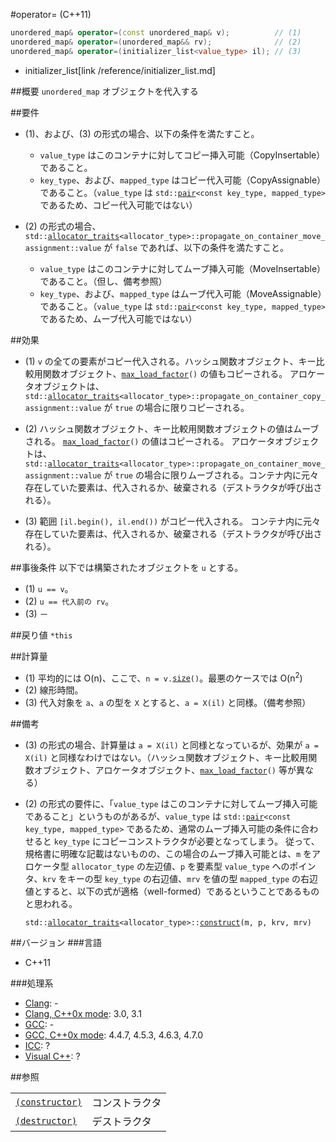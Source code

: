 #operator= (C++11)
```cpp
unordered_map& operator=(const unordered_map& v);          // (1)
unordered_map& operator=(unordered_map&& rv);              // (2)
unordered_map& operator=(initializer_list<value_type> il); // (3)
```
* initializer_list[link /reference/initializer_list.md]

##概要
`unordered_map` オブジェクトを代入する


##要件
- (1)、および、(3) の形式の場合、以下の条件を満たすこと。

	* `value_type` はこのコンテナに対してコピー挿入可能（CopyInsertable）であること。
	* `key_type`、および、`mapped_type` はコピー代入可能（CopyAssignable）であること。（`value_type` は `std::`[`pair`](/reference/utility/pair.md)`<const key_type, mapped_type>` であるため、コピー代入可能ではない）

- (2) の形式の場合、`std::`[`allocator_traits`](/reference/memory/allocator_traits.md)`<allocator_type>::propagate_on_container_move_assignment::value` が `false` であれば、以下の条件を満たすこと。

	* `value_type` はこのコンテナに対してムーブ挿入可能（MoveInsertable）であること。（但し、備考参照）
	* `key_type`、および、`mapped_type` はムーブ代入可能（MoveAssignable）であること。（`value_type` は `std::`[`pair`](/reference/utility/pair.md)`<const key_type, mapped_type>` であるため、ムーブ代入可能ではない）


##効果
- (1)	`v` の全ての要素がコピー代入される。ハッシュ関数オブジェクト、キー比較用関数オブジェクト、[`max_load_factor`](./max_load_factor.md)`()` の値もコピーされる。
	アロケータオブジェクトは、`std::`[`allocator_traits`](/reference/memory/allocator_traits.md)`<allocator_type>::propagate_on_container_copy_assignment::value` が `true` の場合に限りコピーされる。

- (2)	ハッシュ関数オブジェクト、キー比較用関数オブジェクトの値はムーブされる。
	[`max_load_factor`](./max_load_factor.md)`()` の値はコピーされる。
	アロケータオブジェクトは、`std::`[`allocator_traits`](/reference/memory/allocator_traits.md)`<allocator_type>::propagate_on_container_move_assignment::value` が `true` の場合に限りムーブされる。コンテナ内に元々存在していた要素は、代入されるか、破棄される（デストラクタが呼び出される）。

- (3)	範囲 `[il.begin(), il.end())` がコピー代入される。
	コンテナ内に元々存在していた要素は、代入されるか、破棄される（デストラクタが呼び出される）。


##事後条件
以下では構築されたオブジェクトを `u` とする。

- (1) `u == v`。
- (2) `u == 代入前の rv`。
- (3) －


##戻り値
`*this`


##計算量
- (1)	平均的には O(n)、ここで、`n = v.`[`size`](./size.md)`()`。最悪のケースでは O(n<sup>2</sup>)
- (2)	線形時間。
- (3)	代入対象を `a`、`a` の型を `X` とすると、`a = X(il)` と同様。（備考参照）


##備考
- (3) の形式の場合、計算量は `a = X(il)` と同様となっているが、効果が `a = X(il)` と同様なわけではない。（ハッシュ関数オブジェクト、キー比較用関数オブジェクト、アロケータオブジェクト、[`max_load_factor`](./max_load_factor.md)`()` 等が異なる）

- (2) の形式の要件に、「`value_type` はこのコンテナに対してムーブ挿入可能であること」というものがあるが、`value_type` は `std::`[`pair`](/reference/utility/pair.md)`<const key_type, mapped_type>` であるため、通常のムーブ挿入可能の条件に合わせると `key_type` にコピーコンストラクタが必要となってしまう。
	従って、規格書に明確な記載はないものの、この場合のムーブ挿入可能とは、`m` をアロケータ型 `allocator_type` の左辺値、`p` を要素型 `value_type` へのポインタ、`krv` をキーの型 `key_type` の右辺値、`mrv` を値の型 `mapped_type` の右辺値とすると、以下の式が適格（well-formed）であるということであるものと思われる。

	`std::`[`allocator_traits`](/reference/memory/allocator_traits.md)`<allocator_type>::`[`construct`](/reference/memory/allocator_traits/construct.md)`(m, p, krv, mrv)`


##バージョン
###言語
- C++11

###処理系
- [Clang](/implementation.md#clang): -
- [Clang, C++0x mode](/implementation.md#clang): 3.0, 3.1
- [GCC](/implementation.md#gcc): -
- [GCC, C++0x mode](/implementation.md#gcc): 4.4.7, 4.5.3, 4.6.3, 4.7.0
- [ICC](/implementation.md#icc): ?
- [Visual C++](/implementation.md#visual_cpp): ?


##参照

|                                       |                |
|---------------------------------------|----------------|
| [`(constructor)`](./op_constructor.md) | コンストラクタ |
| [`(destructor)`](./op_destructor.md) | デストラクタ   |

